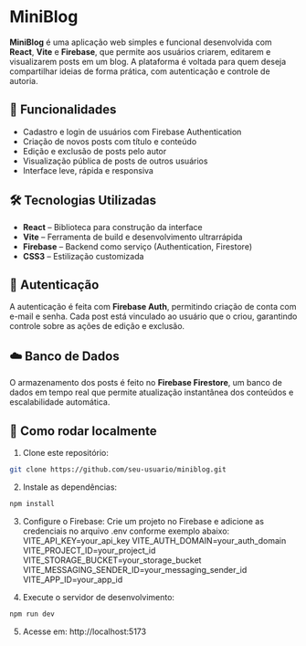 # MiniBlog

**MiniBlog** é uma aplicação web simples e funcional desenvolvida com **React**, **Vite** e **Firebase**, que permite aos usuários criarem, editarem e visualizarem posts em um blog. A plataforma é voltada para quem deseja compartilhar ideias de forma prática, com autenticação e controle de autoria.

## 📝 Funcionalidades

- Cadastro e login de usuários com Firebase Authentication
- Criação de novos posts com título e conteúdo
- Edição e exclusão de posts pelo autor
- Visualização pública de posts de outros usuários
- Interface leve, rápida e responsiva

## 🛠️ Tecnologias Utilizadas

- **React** – Biblioteca para construção da interface
- **Vite** – Ferramenta de build e desenvolvimento ultrarrápida
- **Firebase** – Backend como serviço (Authentication, Firestore)
- **CSS3** – Estilização customizada

## 🔐 Autenticação

A autenticação é feita com **Firebase Auth**, permitindo criação de conta com e-mail e senha. Cada post está vinculado ao usuário que o criou, garantindo controle sobre as ações de edição e exclusão.

## ☁️ Banco de Dados

O armazenamento dos posts é feito no **Firebase Firestore**, um banco de dados em tempo real que permite atualização instantânea dos conteúdos e escalabilidade automática.

## 🚀 Como rodar localmente

1. Clone este repositório:
```bash
git clone https://github.com/seu-usuario/miniblog.git
```

2. Instale as dependências:
```bash
npm install
```
3. Configure o Firebase: Crie um projeto no Firebase e adicione as credenciais no arquivo .env conforme exemplo abaixo:
VITE_API_KEY=your_api_key
VITE_AUTH_DOMAIN=your_auth_domain
VITE_PROJECT_ID=your_project_id
VITE_STORAGE_BUCKET=your_storage_bucket
VITE_MESSAGING_SENDER_ID=your_messaging_sender_id
VITE_APP_ID=your_app_id

4. Execute o servidor de desenvolvimento:
```bash
npm run dev
```

5. Acesse em: http://localhost:5173


